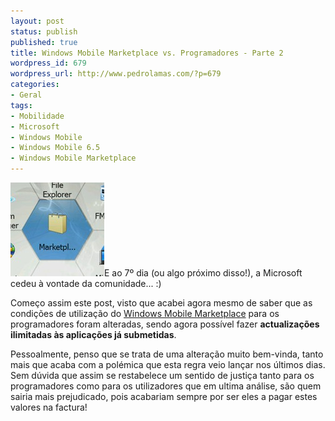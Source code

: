 ```yaml
---
layout: post
status: publish
published: true
title: Windows Mobile Marketplace vs. Programadores - Parte 2
wordpress_id: 679
wordpress_url: http://www.pedrolamas.com/?p=679
categories:
- Geral
tags:
- Mobilidade
- Microsoft
- Windows Mobile
- Windows Mobile 6.5
- Windows Mobile Marketplace
---
```

[![Microsoft Windows Mobile Marketplace](/wp-content/uploads/2009/03/microsoft-windows-mobile-marketplace.jpg "Microsoft Windows Mobile Marketplace")](http://blogs.msdn.com/lokeuei/archive/2009/03/31/application-updates-on-marketplace-are-now-free.aspx)E ao 7º dia (ou algo próximo disso!), a Microsoft cedeu à vontade da comunidade... :)

Começo assim este post, visto que acabei agora mesmo de saber que as condições de utilização do [Windows Mobile Marketplace](/tag/windows-mobile-marketplace/) para os programadores foram alteradas, sendo agora possível fazer **actualizações ilimitadas às aplicações já submetidas**.

Pessoalmente, penso que se trata de uma alteração muito bem-vinda, tanto mais que acaba com a polémica que esta regra veio lançar nos últimos dias. Sem dúvida que assim se restabelece um sentido de justiça tanto para os programadores como para os utilizadores que em ultima análise, são quem sairia mais prejudicado, pois acabariam sempre por ser eles a pagar estes valores na factura!
